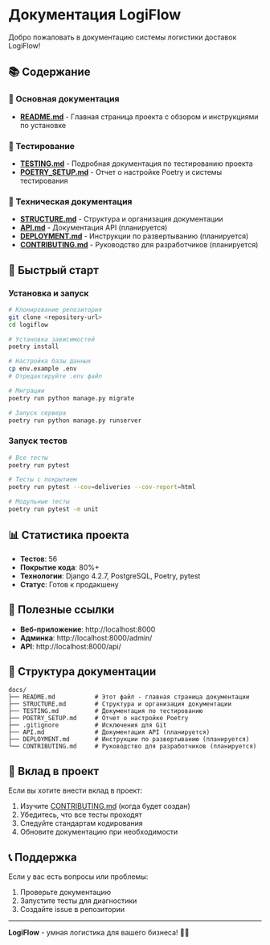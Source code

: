 # Документация LogiFlow

Добро пожаловать в документацию системы логистики доставок LogiFlow!

## 📚 Содержание

### 🚀 Основная документация
- **[README.md](../README.md)** - Главная страница проекта с обзором и инструкциями по установке

### 🧪 Тестирование
- **[TESTING.md](TESTING.md)** - Подробная документация по тестированию проекта
- **[POETRY_SETUP.md](POETRY_SETUP.md)** - Отчет о настройке Poetry и системы тестирования

### 🔧 Техническая документация
- **[STRUCTURE.md](STRUCTURE.md)** - Структура и организация документации
- **[API.md](API.md)** - Документация API (планируется)
- **[DEPLOYMENT.md](DEPLOYMENT.md)** - Инструкции по развертыванию (планируется)
- **[CONTRIBUTING.md](CONTRIBUTING.md)** - Руководство для разработчиков (планируется)

## 🎯 Быстрый старт

### Установка и запуск
```bash
# Клонирование репозитория
git clone <repository-url>
cd logiflow

# Установка зависимостей
poetry install

# Настройка базы данных
cp env.example .env
# Отредактируйте .env файл

# Миграции
poetry run python manage.py migrate

# Запуск сервера
poetry run python manage.py runserver
```

### Запуск тестов
```bash
# Все тесты
poetry run pytest

# Тесты с покрытием
poetry run pytest --cov=deliveries --cov-report=html

# Модульные тесты
poetry run pytest -m unit
```

## 📊 Статистика проекта

- **Тестов**: 56
- **Покрытие кода**: 80%+
- **Технологии**: Django 4.2.7, PostgreSQL, Poetry, pytest
- **Статус**: Готов к продакшену

## 🔗 Полезные ссылки

- **Веб-приложение**: http://localhost:8000
- **Админка**: http://localhost:8000/admin/
- **API**: http://localhost:8000/api/

## 📝 Структура документации

```
docs/
├── README.md           # Этот файл - главная страница документации
├── STRUCTURE.md        # Структура и организация документации
├── TESTING.md          # Документация по тестированию
├── POETRY_SETUP.md     # Отчет о настройке Poetry
├── .gitignore          # Исключения для Git
├── API.md              # Документация API (планируется)
├── DEPLOYMENT.md       # Инструкции по развертыванию (планируется)
└── CONTRIBUTING.md     # Руководство для разработчиков (планируется)
```

## 🤝 Вклад в проект

Если вы хотите внести вклад в проект:

1. Изучите [CONTRIBUTING.md](CONTRIBUTING.md) (когда будет создан)
2. Убедитесь, что все тесты проходят
3. Следуйте стандартам кодирования
4. Обновите документацию при необходимости

## 📞 Поддержка

Если у вас есть вопросы или проблемы:

1. Проверьте документацию
2. Запустите тесты для диагностики
3. Создайте issue в репозитории

---

**LogiFlow** - умная логистика для вашего бизнеса! 🚚✨ 
